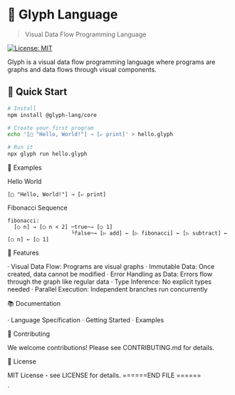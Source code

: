# 🔮 Glyph Language

> Visual Data Flow Programming Language

[![License: MIT](https://img.shields.io/badge/License-MIT-blue.svg)](https://opensource.org/licenses/MIT)

Glyph is a visual data flow programming language where programs are graphs and data flows through visual components.

## 🎯 Quick Start

```bash
# Install
npm install @glyph-lang/core

# Create your first program
echo '[□ "Hello, World!"] → [⤶ print]' > hello.glyph

# Run it
npx glyph run hello.glyph
```

📖 Examples

Hello World

```glyph
[□ "Hello, World!"] → [⤶ print]
```

Fibonacci Sequence

```glyph
fibonacci:
  [○ n] → [◯ n < 2] ─true─→ [○ 1]
                    └false─→ [▷ add] ← [▷ fibonacci] ← [▷ subtract] ← [○ n] ← [○ 1]
```

🚀 Features

· Visual Data Flow: Programs are visual graphs
· Immutable Data: Once created, data cannot be modified
· Error Handling as Data: Errors flow through the graph like regular data
· Type Inference: No explicit types needed
· Parallel Execution: Independent branches run concurrently

📚 Documentation

· Language Specification
· Getting Started
· Examples

🤝 Contributing

We welcome contributions! Please see CONTRIBUTING.md for details.

📄 License

MIT License - see LICENSE for details.
======END FILE ======

`
